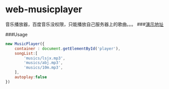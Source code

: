 # web-musicplayer
音乐播放器，百度音乐没权限，只能播放自己服务器上的歌曲。。。
###[演示地址](http://hingsir.com/web-musicplayer/)

###Usage
```js
new MusicPlayer({
    container : document.getElementById('player'),
    songList:[
        'musics/lsjx.mp3',
        'musics/abj.mp3',
        'musics/10m.mp3',
    ],
    autoplay:false
})
```
